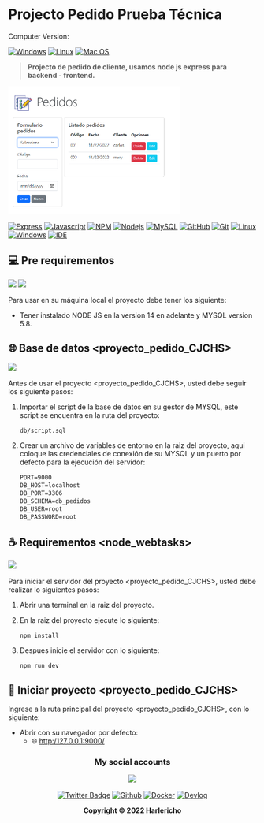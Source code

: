 # Projecto Pedido Prueba Técnica

Computer Version:

[![Windows](https://img.shields.io/badge/Windows-0078D6?style=for-the-badge&logo=windows&logoColor=white)](https://www.microsoft.com/es-es/windows/windows-11?r=1)
[![Linux](https://img.shields.io/badge/Linux-FF6600?style=for-the-badge&logo=linux&logoColor=white)](https://ubuntu.com/)
[![Mac OS](https://img.shields.io/badge/mac%20os-000000?style=for-the-badge&logo=macos&logoColor=F0F0F0)](https://www.apple.com/la/mac/)

> <strong> Projecto de pedido de cliente, usamos node js express para backend - frontend. </strong>

<img src="Capture.PNG" width="350" alt="proyect"/>

[![Express](https://img.shields.io/badge/Express.js-404D59?style=for-the-badge&logo=express)](https://expressjs.com/es/)
[![Javascript](https://img.shields.io/badge/JavaScript-323330?style=for-the-badge&logo=javascript&logoColor=F7DF1E)](https://www.javascript.com/)
[![NPM](https://img.shields.io/badge/npm-CB3837?style=for-the-badge&logo=npm&logoColor=white)](https://www.npmjs.com/)
[![Nodejs](https://img.shields.io/badge/Node.js-339933?style=for-the-badge&logo=nodedotjs&logoColor=white)](https://nodejs.org/es/)
[![MySQL](https://img.shields.io/badge/MySQL-00000F?style=for-the-badge&logo=mysql&logoColor=white)](https://www.mysql.com/)
[![GitHub](https://img.shields.io/badge/GitHub-100000?style=for-the-badge&logo=github&logoColor=white)](https://github.com/)
[![Git](https://img.shields.io/badge/Git-E34F26?style=for-the-badge&logo=git&logoColor=white)](https://git-scm.com/)
[![Linux](https://img.shields.io/badge/Linux-FF6600?style=for-the-badge&logo=linux&logoColor=white)](https://www.linux.org/)
[![Windows](https://img.shields.io/badge/Windows-017AD7?style=for-the-badge&logo=windows&logoColor=white)](https://www.microsoft.com/es-es/windows/windows-11?r=1)
[![IDE](https://img.shields.io/badge/Visual_studio_code-0078D4?style=for-the-badge&logo=visual%20studio%20code&logoColor=white)](https://code.visualstudio.com/)

## 💻 Pre requirementos

<img src="https://img.shields.io/badge/Node.js-339933?style=for-the-badge&logo=nodedotjs&logoColor=white" />
<img src="https://img.shields.io/badge/MySQL-005C84?style=for-the-badge&logo=mysql&logoColor=white" />

Para usar en su máquina local el proyecto debe tener los siguiente:

- Tener instalado NODE JS en la version 14 en adelante y MYSQL version 5.8.

## 🌐 Base de datos <proyecto_pedido_CJCHS>

<img src="https://img.shields.io/badge/MySQL-005C84?style=for-the-badge&logo=mysql&logoColor=white" />

Antes de usar el proyecto <proyecto_pedido_CJCHS>, usted debe seguir los siguiente pasos:

1. Importar el script de la base de datos en su gestor de MYSQL, este script se encuentra en la ruta del proyecto:
   ```
   db/script.sql
   ```
2. Crear un archivo de variables de entorno en la raiz del proyecto, aqui coloque las credenciales de conexión de su MYSQL y un puerto por defecto para la ejecución del servidor:
   ```
   PORT=9000
   DB_HOST=localhost
   DB_PORT=3306
   DB_SCHEMA=db_pedidos
   DB_USER=root
   DB_PASSWORD=root
   ```

## ☕ Requirementos <node_webtasks>

<img src="https://img.shields.io/badge/Node.js-339933?style=for-the-badge&logo=nodedotjs&logoColor=white" />

Para iniciar el servidor del proyecto <proyecto_pedido_CJCHS>, usted debe realizar lo siguientes pasos:

1. Abrir una terminal en la raiz del proyecto.
2. En la raiz del proyecto ejecute lo siguiente:

   ```
   npm install
   ```

3. Despues inicie el servidor con lo siguiente:

   ```
   npm run dev
   ```

## 🚀 Iniciar proyecto <proyecto_pedido_CJCHS>

Ingrese a la ruta principal del proyecto <proyecto_pedido_CJCHS>, con lo siguiente:

- Abrir con su navegador por defecto:
  - 🌐 [http:/127.0.0.1:9000/](http://127.0.0.1:9000/)

<div align="center">

### My social accounts

![](https://avatars.githubusercontent.com/u/42042270?s=48&v=4)

[![Twitter Badge](https://img.shields.io/badge/Twitter-1DA1F2?style=for-the-badge&logo=twitter&logoColor=white)](https://twitter.com/harlericho)
[![Github](https://img.shields.io/badge/GitHub-100000?style=for-the-badge&logo=github&logoColor=white)](https://github.com/harlericho)
[![Docker](https://img.shields.io/badge/Docker-2496ED?style=for-the-badge&logo=docker&logoColor=white)](https://hub.docker.com/u/harlericho)
[![Devlog](https://img.shields.io/badge/dev.to-0A0A0A?style=for-the-badge&logo=dev.to&logoColor=white)](https://harlericho.netlify.app)

</div>

<p align="center"><strong>Copyright © 2022 Harlericho</strong></p>
